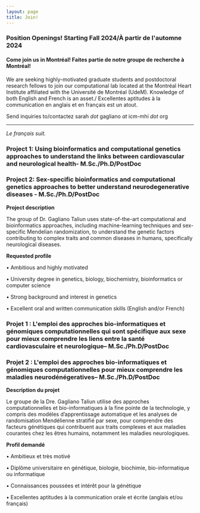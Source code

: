 ```yaml
---
layout: page
title: Join! 
---
```


### Position Openings! **Starting Fall 2024/À partir de l'automne 2024**

#### <b>Come join us in Montréal! Faites partie de notre groupe de recherche à Montréal! </b>
We are seeking highly-motivated graduate students and postdoctoral research fellows to join our computational lab located at the Montréal Heart Institute affiliated with the Université de Montréal (UdeM).
Knowledge of both English and French is an asset./ Excellentes aptitudes à la communication en anglais et en français est un atout.

Send inquiries to/contactez sarah <i>dot</i> gagliano <i>at</i> icm-mhi <i>dot</i> org

- - - - - 

<i>Le français suit.</i>

### Project 1: Using bioinformatics and computational genetics approaches to understand the links between cardiovascular and neurological health- M.Sc./Ph.D/PostDoc 

### Project 2: Sex-specific bioinformatics and computational genetics approaches to better understand neurodegenerative diseases - M.Sc./Ph.D/PostDoc 

<b>Project description</b> 
<p>The group of Dr. Gagliano Taliun uses state-of-the-art computational and bioinformatics approaches, including machine-learning techniques and sex-specific Mendelian randomization, to understand the genetic factors contributing to complex traits and common diseases in humans, specifically neurological diseases. </p> 

<b>Requested profile</b>
<p>•	Ambitious and highly motivated</p> 
<p>•	University degree in genetics, biology, biochemistry, bioinformatics or computer science</p> 
<p>•	Strong background and interest in genetics</p>
<p>•	Excellent oral and written communication skills (English and/or French)</p>

### Projet 1 : L'emploi des approches bio-informatiques et génomiques computationnelles qui sont spécifique aux sexe pour mieux comprendre les liens entre la santé cardiovasculaire et neurologique– M.Sc./Ph.D/PostDoc 

### Projet 2 : L'emploi des approches bio-informatiques et génomiques computationnelles pour mieux comprendre les maladies neurodénégeratives– M.Sc./Ph.D/PostDoc  

<b>Description du projet</b> 
<p>Le groupe de la Dre. Gagliano Taliun utilise des approches computationnelles et bio-informatiques à la fine pointe de la technologie, y compris des modèles d’apprentissage automatique et les analyses de randomisation Mendélienne stratifié par sexe, pour comprendre des facteurs génétiques qui contribuent aux traits complexes et aux maladies courantes chez les êtres humains, notamment les maladies neurologiques. </p> 

<b>Profil demandé</b> 
<p>•	Ambitieux et très motivé</p> 
<p>•	Diplôme universitaire en génétique, biologie, biochimie, bio-informatique ou informatique</p>
<p>•	Connaissances poussées et intérêt pour la génétique</p> 
<p>•	Excellentes aptitudes à la communication orale et écrite (anglais et/ou français)</p>
